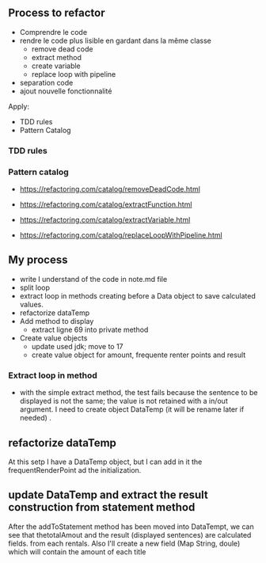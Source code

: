 ## Process to refactor

* Comprendre le code
* rendre le code plus lisible en gardant dans la même classe
  * remove dead code
  * extract method
  * create variable
  * replace loop with pipeline
* separation code
* ajout nouvelle fonctionnalité

Apply:

- TDD rules
- Pattern Catalog


### TDD rules



### Pattern catalog

- https://refactoring.com/catalog/removeDeadCode.html
- https://refactoring.com/catalog/extractFunction.html
- https://refactoring.com/catalog/extractVariable.html

- https://refactoring.com/catalog/replaceLoopWithPipeline.html


## My process
* write I understand of the code in note.md file
* split loop
* extract loop in methods creating before a Data object to save calculated values.
* refactorize dataTemp
* Add method to display
  * extract ligne 69 into private method
* Create value objects
  * update used jdk; move to 17
  * create value object for amount, frequente renter points and result

### Extract loop in method


* with the simple extract method, the test fails because the sentence to be displayed is not the same; 
the value is not retained with a in/out argument.
I need to create object DataTemp (it will be rename later if needed) .




## refactorize dataTemp
At this setp I have a DataTemp object, but I can add in it the frequentRenderPoint ad the initialization.

## update DataTemp and extract the result construction from statement method
After the addToStatement  method has been moved into DataTempt, we can see that thetotalAmout and the result (displayed sentences)
are calculated fields. from each rentals.
Also I'll create a new field (Map String, doule) which will contain the amount of each title

